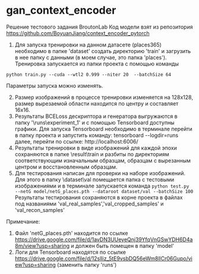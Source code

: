 # gan_context_encoder
Решение тестового задания BroutonLab
Код модели взят из репозитория https://github.com/BoyuanJiang/context_encoder_pytorch

1. Для запуска тренировки на данном датасете (places365) необходимо в папке 'dataset' создать директорию 'train' и загрузить в нее папку с данными (в моем случае, это папка 'places'). Тренировка запускается из папки проекта с помощью команды 

 `python train.py --cuda --wtl2 0.999 --niter 20  --batchSize 64 `
 
 Параметры запуска можно изменять. 
 
2. Размер изображений в процессе тренировки изменяется на 128х128,  размер вырезаемой области находится по центру и составляет 16х16.
3. Результаты BCELoss дескриптора и генератора выгружаются в папку '\runs\experiment_1' и с помощью Tensorboard доступны графики. Для запуска Tensorboard необходимо в терминале перейти в папку проекта и запустить команду: tensorboard --logdir=runs далее, перейти по ссылке: http://localhost:6006/
4. Результаты тренировки в виде изображений для каждой эпохи сохраняются в папке \result\train и разбиты по директориям соответствующим изначальным образцам, образцам с вырезанным центром и восстановленным образцам.
5. Для тестирования написан для проверки на наборе изображений. Для этого в папку \dataset\val помещается папка с тестовыми изображениями и в терминале запускается команда 
  `python test.py --netG model/netG_places.pth --dataroot dataset/val --batchSize 100`
  Результаты  тестирования сохраняются в корне проекта в файлах под названиями 'val_real_samples','val_cropped_samples' и 'val_recon_samples'

Примечание: 
1. Файл 'netG_places.pth' находится по ссылке https://drive.google.com/file/d/1avDN3UUeyeQnj39YfqVnGSwYDH6D4a8m/view?usp=sharing и должен быть помещен в папку 'model' 
2. Логи для Tensorboard находятся по ссылке https://drive.google.com/file/d/12slIiz_5tE9vsbDQ56eWm8llCr06Gupo/view?usp=sharing (заменить папку 'runs') 
